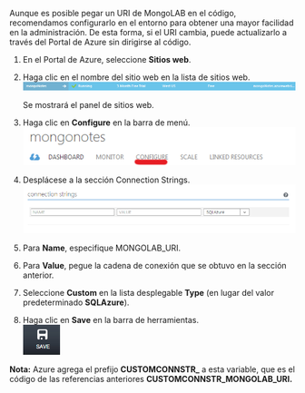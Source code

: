 Aunque es posible pegar un URI de MongoLAB en el código, recomendamos
configurarlo en el entorno para obtener una mayor facilidad en la
administración. De esta forma, si el URI cambia, puede actualizarlo a
través del Portal de Azure sin dirigirse al código.

1.  En el Portal de Azure, seleccione **Sitios web**.
2.  Haga clic en el nombre del sitio web en la lista de sitios web.  
     ![WebSiteEntry](./media/howto-save-connectioninfo-mongolab/entry-website.png)
    
     Se mostrará el panel de sitios web.

3.  Haga clic en **Configure** en la barra de menú.  
     ![WebSiteDashboardConfig](./media/howto-save-connectioninfo-mongolab/focus-mongolab-websitedashboard-config.png)

4.  Desplácese a la sección Connection Strings.  
     ![WebSiteConnectionStrings](./media/howto-save-connectioninfo-mongolab/focus-mongolab-websiteconnectionstring.png)

5.  Para **Name**, especifique MONGOLAB\_URI.
6.  Para **Value**, pegue la cadena de conexión que se obtuvo en la
    sección anterior.
7.  Seleccione **Custom** en la lista desplegable **Type** (en lugar del
    valor predeterminado **SQLAzure**).
8.  Haga clic en **Save** en la barra de herramientas.  
     ![SaveWebSite](./media/howto-save-connectioninfo-mongolab/button-website-save.png)

**Nota:** Azure agrega el prefijo **CUSTOMCONNSTR\_** a esta variable,
que es el código de las referencias anteriores
**CUSTOMCONNSTR\_MONGOLAB\_URI.**

